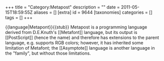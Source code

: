 +++
title = "Category:Metapost"
description = ""
date = 2011-05-15T18:59:55Z
aliases = []
[extra]
id = 9644
[taxonomies]
categories = []
tags = []
+++

{{language|Metapont}}{{stub}}
Metapost is a programming language derived from D.E.Knuth's [[Metafont]] language, but its output is [[PostScript]] (hence the name) and therefore has extensions to the parent language, e.g. supports RGB colors; however, it has inherited some limitation of Metafont; the [[Asymptote]] language is another language in the "family", but without those limitations.

